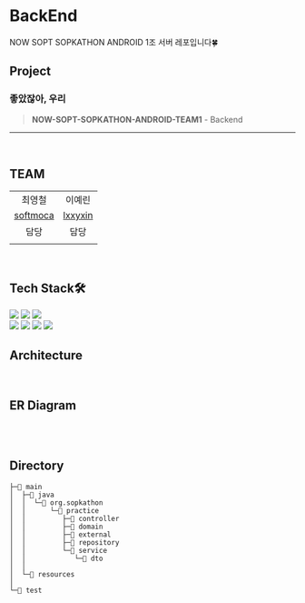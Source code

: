 # BackEnd

NOW SOPT SOPKATHON ANDROID 1조 서버 레포입니다🍀

## Project
  ### 좋았잖아, 우리
> **NOW-SOPT-SOPKATHON-ANDROID-TEAM1** - Backend<br/>

--- 
<br>

## TEAM
|||
|:---:|:---:|
|최영철|이예린|
|[softmoca](https://github.com/softmoca)|[lxxyxin](https://github.com/lxxyxin)|
|담당|담당|
|||

<br>

## Tech Stack🛠️
  <img src="https://img.shields.io/badge/Java-007396?style=flat-square&logo=Java&logoColor=white"/></a>
  <img src="https://img.shields.io/badge/Spring-6DB33F?style=flat-square&logo=Spring&logoColor=white"/></a>
  <img src="https://img.shields.io/badge/SpringBoot-6DB33F?style=flat-square&logo=SpringBoot&logoColor=white"/></a>
  <br>
  <img src="https://img.shields.io/badge/PostgreSQL-4169E1?style=flat-square&logo=PostgreSQL&logoColor=white"/></a>
  <img src="https://img.shields.io/badge/AWS-232F3E?style=flat-square&logo=AWSL&logoColor=orange"/></a>
  <img src="https://img.shields.io/badge/AWS_RDS-527FFF?style=flat-square&logo=AWSRDS&logoColor=orange"/></a>
  <img src="https://img.shields.io/badge/AWS_EC2-FF9900?style=flat-square&logo=AWSLEC2&logoColor=orange"/></a>



## Architecture

<br>


## ER Diagram

<br>
<br>


## Directory
```
├─📁 main
│  ├─📁 java
│  │  └─📁 org.sopkathon
│  │      └─📁 practice
│  │         ├─📁 controller
│  │         ├─📁 domain
│  │         ├─📁 external
│  │         ├─📁 repository
│  │         └─📁 service
│  │            └─📁 dto
│  │         
│  └─📁 resources      
│      
└─📁 test
```

<br>
